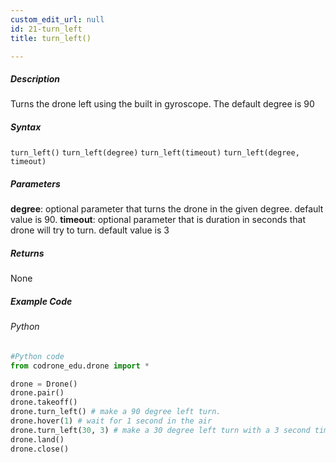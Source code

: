 ```yaml
---
custom_edit_url: null
id: 21-turn_left
title: turn_left()

---
```


##### Description

Turns the drone left using the built in gyroscope. The default degree is 90


##### Syntax
```turn_left()```
```turn_left(degree)```
```turn_left(timeout)```
```turn_left(degree, timeout)```

##### Parameters
**degree**: optional parameter that turns the drone in the given degree. default value is 90.
**timeout**: optional parameter that is duration in seconds that drone will try to turn. default value is 3

##### Returns

None

##### Example Code
###### Python
```python
#Python code
from codrone_edu.drone import *

drone = Drone()
drone.pair()
drone.takeoff()
drone.turn_left() # make a 90 degree left turn.
drone.hover(1) # wait for 1 second in the air
drone.turn_left(30, 3) # make a 30 degree left turn with a 3 second timeout.
drone.land()
drone.close()
```